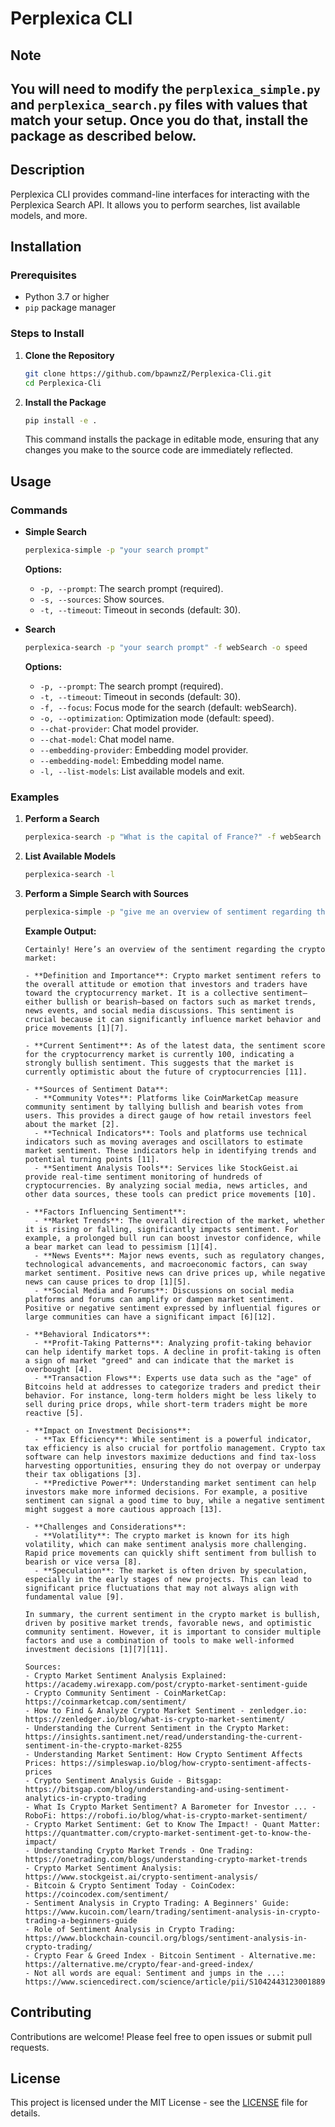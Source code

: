 # Perplexica CLI

## Note
## You will need to modify the `perplexica_simple.py` and `perplexica_search.py` files with values that match your setup. Once you do that, install the package as described below.

## Description

Perplexica CLI provides command-line interfaces for interacting with the Perplexica Search API. It allows you to perform searches, list available models, and more.

## Installation

### Prerequisites

- Python 3.7 or higher
- `pip` package manager

### Steps to Install

1. **Clone the Repository**

   ```bash
   git clone https://github.com/bpawnzZ/Perplexica-Cli.git
   cd Perplexica-Cli
   ```

2. **Install the Package**

   ```bash
   pip install -e .
   ```

   This command installs the package in editable mode, ensuring that any changes you make to the source code are immediately reflected.

## Usage

### Commands

- **Simple Search**

  ```bash
  perplexica-simple -p "your search prompt"
  ```

  **Options:**
  - `-p, --prompt`: The search prompt (required).
  - `-s, --sources`: Show sources.
  - `-t, --timeout`: Timeout in seconds (default: 30).

- **Search**

  ```bash
  perplexica-search -p "your search prompt" -f webSearch -o speed
  ```

  **Options:**
  - `-p, --prompt`: The search prompt (required).
  - `-t, --timeout`: Timeout in seconds (default: 30).
  - `-f, --focus`: Focus mode for the search (default: webSearch).
  - `-o, --optimization`: Optimization mode (default: speed).
  - `--chat-provider`: Chat model provider.
  - `--chat-model`: Chat model name.
  - `--embedding-provider`: Embedding model provider.
  - `--embedding-model`: Embedding model name.
  - `-l, --list-models`: List available models and exit.

### Examples

1. **Perform a Search**

   ```bash
   perplexica-search -p "What is the capital of France?" -f webSearch -o speed
   ```

2. **List Available Models**

   ```bash
   perplexica-search -l
   ```

3. **Perform a Simple Search with Sources**

   ```bash
   perplexica-simple -p "give me an overview of sentiment regarding the crypto market" -s
   ```

   **Example Output:**

   ```plaintext
   Certainly! Here’s an overview of the sentiment regarding the crypto market:

   - **Definition and Importance**: Crypto market sentiment refers to the overall attitude or emotion that investors and traders have toward the cryptocurrency market. It is a collective sentiment—either bullish or bearish—based on factors such as market trends, news events, and social media discussions. This sentiment is crucial because it can significantly influence market behavior and price movements [1][7].

   - **Current Sentiment**: As of the latest data, the sentiment score for the cryptocurrency market is currently 100, indicating a strongly bullish sentiment. This suggests that the market is currently optimistic about the future of cryptocurrencies [11].

   - **Sources of Sentiment Data**:
     - **Community Votes**: Platforms like CoinMarketCap measure community sentiment by tallying bullish and bearish votes from users. This provides a direct gauge of how retail investors feel about the market [2].
     - **Technical Indicators**: Tools and platforms use technical indicators such as moving averages and oscillators to estimate market sentiment. These indicators help in identifying trends and potential turning points [11].
     - **Sentiment Analysis Tools**: Services like StockGeist.ai provide real-time sentiment monitoring of hundreds of cryptocurrencies. By analyzing social media, news articles, and other data sources, these tools can predict price movements [10].

   - **Factors Influencing Sentiment**:
     - **Market Trends**: The overall direction of the market, whether it is rising or falling, significantly impacts sentiment. For example, a prolonged bull run can boost investor confidence, while a bear market can lead to pessimism [1][4].
     - **News Events**: Major news events, such as regulatory changes, technological advancements, and macroeconomic factors, can sway market sentiment. Positive news can drive prices up, while negative news can cause prices to drop [1][5].
     - **Social Media and Forums**: Discussions on social media platforms and forums can amplify or dampen market sentiment. Positive or negative sentiment expressed by influential figures or large communities can have a significant impact [6][12].

   - **Behavioral Indicators**:
     - **Profit-Taking Patterns**: Analyzing profit-taking behavior can help identify market tops. A decline in profit-taking is often a sign of market "greed" and can indicate that the market is overbought [4].
     - **Transaction Flows**: Experts use data such as the "age" of Bitcoins held at addresses to categorize traders and predict their behavior. For instance, long-term holders might be less likely to sell during price drops, while short-term traders might be more reactive [5].

   - **Impact on Investment Decisions**:
     - **Tax Efficiency**: While sentiment is a powerful indicator, tax efficiency is also crucial for portfolio management. Crypto tax software can help investors maximize deductions and find tax-loss harvesting opportunities, ensuring they do not overpay or underpay their tax obligations [3].
     - **Predictive Power**: Understanding market sentiment can help investors make more informed decisions. For example, a positive sentiment can signal a good time to buy, while a negative sentiment might suggest a more cautious approach [13].

   - **Challenges and Considerations**:
     - **Volatility**: The crypto market is known for its high volatility, which can make sentiment analysis more challenging. Rapid price movements can quickly shift sentiment from bullish to bearish or vice versa [8].
     - **Speculation**: The market is often driven by speculation, especially in the early stages of new projects. This can lead to significant price fluctuations that may not always align with fundamental value [9].

   In summary, the current sentiment in the crypto market is bullish, driven by positive market trends, favorable news, and optimistic community sentiment. However, it is important to consider multiple factors and use a combination of tools to make well-informed investment decisions [1][7][11].

   Sources:
   - Crypto Market Sentiment Analysis Explained: https://academy.wirexapp.com/post/crypto-market-sentiment-guide
   - Crypto Community Sentiment - CoinMarketCap: https://coinmarketcap.com/sentiment/
   - How to Find & Analyze Crypto Market Sentiment - zenledger.io: https://zenledger.io/blog/what-is-crypto-market-sentiment/
   - Understanding the Current Sentiment in the Crypto Market: https://insights.santiment.net/read/understanding-the-current-sentiment-in-the-crypto-market-8255
   - Understanding Market Sentiment: How Crypto Sentiment Affects Prices: https://simpleswap.io/blog/how-crypto-sentiment-affects-prices
   - Crypto Sentiment Analysis Guide - Bitsgap: https://bitsgap.com/blog/understanding-and-using-sentiment-analytics-in-crypto-trading
   - What Is Crypto Market Sentiment? A Barometer for Investor ... - RoboFi: https://robofi.io/blog/what-is-crypto-market-sentiment/
   - Crypto Market Sentiment: Get to Know The Impact! - Quant Matter: https://quantmatter.com/crypto-market-sentiment-get-to-know-the-impact/
   - Understanding Crypto Market Trends - One Trading: https://onetrading.com/blogs/understanding-crypto-market-trends
   - Crypto Market Sentiment Analysis: https://www.stockgeist.ai/crypto-sentiment-analysis/
   - Bitcoin & Crypto Sentiment Today - CoinCodex: https://coincodex.com/sentiment/
   - Sentiment Analysis in Crypto Trading: A Beginners' Guide: https://www.kucoin.com/learn/trading/sentiment-analysis-in-crypto-trading-a-beginners-guide
   - Role of Sentiment Analysis in Crypto Trading: https://www.blockchain-council.org/blogs/sentiment-analysis-in-crypto-trading/
   - Crypto Fear & Greed Index - Bitcoin Sentiment - Alternative.me: https://alternative.me/crypto/fear-and-greed-index/
   - Not all words are equal: Sentiment and jumps in the ...: https://www.sciencedirect.com/science/article/pii/S1042443123001889
   ```

## Contributing

Contributions are welcome! Please feel free to open issues or submit pull requests.

## License

This project is licensed under the MIT License - see the [LICENSE](LICENSE) file for details.
